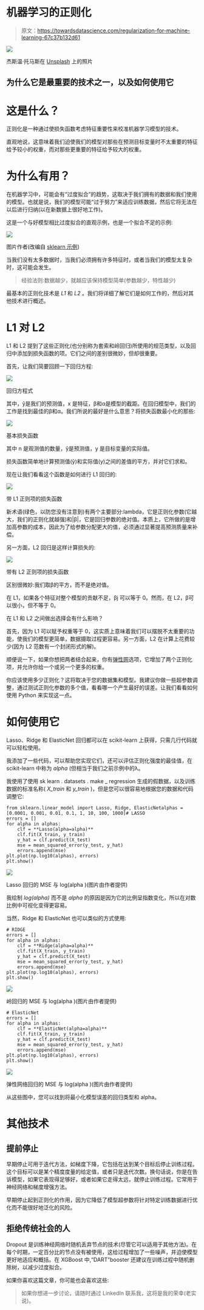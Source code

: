 # 机器学习的正则化

> 原文：<https://towardsdatascience.com/regularization-for-machine-learning-67c37b132d61>

![](img/0d7d7d9ad4209295a76d7a67b16de140.png)

杰斯温·托马斯在 [Unsplash](https://unsplash.com?utm_source=medium&utm_medium=referral) 上的照片

## 为什么它是最重要的技术之一，以及如何使用它

# 这是什么？

正则化是一种通过使损失函数考虑特征重要性来校准机器学习模型的技术。

直观地说，这意味着我们迫使我们的模型对那些在预测目标变量时不太重要的特征给予较小的权重，而对那些更重要的特征给予较大的权重。

# 为什么有用？

在机器学习中，可能会有“过度拟合”的趋势，这取决于我们拥有的数据和我们使用的模型。也就是说，我们的模型可能“过于努力”来适应训练数据，然后它将无法在以后进行归纳(以在新数据上很好地工作)。

这是一个与好模型相比过度拟合的直观示例，也是一个拟合不足的示例:

![](img/457b74a64f7c194114d39b440e52f22e.png)

图片作者(改编自 [sklearn 示例](https://scikit-learn.org/stable/auto_examples/model_selection/plot_underfitting_overfitting.html))

当我们没有太多数据时，当我们必须拥有许多特征时，或者当我们的模型太复杂时，这可能会发生。

> 经验法则:数据越少，就越应该保持模型简单(参数越少，特性越少)

最基本的正则化技术是 *L1* 和 *L2* 。我们将详细了解它们是如何工作的，然后对其他技术进行概述。

# L1 对 L2

L1 和 L2 提到了这些正则化(也分别称为套索和岭回归)所使用的规范类型，以及回归中添加到损失函数的项。它们之间的差别很微妙，但却很重要。

首先，让我们简要回顾一下回归方程:

![](img/475305d2a2e735713d7dee3de6817cc6.png)

回归方程式

其中，ŷ是我们的预测值，x 是特征，β和α是模型的截距。在回归模型中，我们的工作是找到最佳的β和α。我们所说的最好是什么意思？将损失函数最小化的那些:

![](img/f8d91983af2ae620e683061808c16c01.png)

基本损失函数

其中 n 是观测值的数量，ŷ是预测值，y 是目标变量的实际值。

损失函数简单地计算预测值(ŷ)和实际值(y)之间的差值的平方，并对它们求和。

现在让我们看看这个函数是如何进行 L1 回归的:

![](img/edda7b29d673fd114b72726e363d328a.png)

带 L1 正则项的损失函数

新术语(绿色，以防您没有注意到)有两个主要部分:lambda，它是正则化参数(它越大，我们的正则化就越强)和|β|，它是回归参数的绝对值。本质上，它所做的是增加高参数的成本，因此为了给参数分配更大的值，必须通过显著提高预测质量来补偿。

另一方面，L2 回归是这样计算损失的:

![](img/886993c3e83a161c0d76d715404fd7fe.png)

带有 L2 正则项的损失函数

区别很微妙:我们取β的平方，而不是绝对值。

在 L1，如果各个特征对整个模型的贡献不足，βj 可以等于 0。然而，在 L2，β可以很小，但不等于 0。

在 L1 和 L2 之间做出选择会有什么影响？

首先，因为 L1 可以赋予权重等于 0，这实质上意味着我们可以摆脱不太重要的功能，使我们的模型更简单，数据摄取过程更容易。另一方面，L2 在计算上花费较少(因为 L2 范数有一个封闭形式的解)。

顺便说一下，如果你想把两者结合起来，你有[弹性网](https://scikit-learn.org/stable/modules/generated/sklearn.linear_model.ElasticNet.html)选项，它增加了两个正则化项，并允许你给一个或另一个更多的权重。

你应该使用多少正则化？这将取决于您的数据集和模型。我建议你做一些超参数调整，通过测试正则化参数的多个值，看看哪一个产生最好的误差。让我们看看如何使用 Python 来实现这一点。

# 如何使用它

Lasso、Ridge 和 ElasticNet 回归都可以在 scikit-learn 上获得，只需几行代码就可以轻松使用。

我添加了一些代码，可以帮助您实现它们，还可以评估正则化强度的最佳值，在 scikit-learn 中称为 *alpha* (但相当于我们之前示例中的λ。

我使用了使用 sk learn . datasets . make _ regression 生成的假数据，以及训练数据的标准名称( *X_train* 和 *y_train* )，但是您可以很容易地根据您的数据和代码调整它:

```
from sklearn.linear_model import Lasso, Ridge, ElasticNetalphas = [0.0001, 0.001, 0.01, 0.1, 1, 10, 100, 1000]# LASSO
errors = []
for alpha in alphas:
    clf = **Lasso(alpha=alpha)**
    clf.fit(X_train, y_train)
    y_hat = clf.predict(X_test)
    mse = mean_squared_error(y_test, y_hat)
    errors.append(mse)
plt.plot(np.log10(alphas), errors)
plt.show()
```

![](img/5f66f24bb17ac82f6bff4581ff3f34e5.png)

Lasso 回归的 MSE 与 log(alpha )(图片由作者提供)

我绘制 *log(alpha)* 而不是 *alpha* 的原因是因为它的比例呈指数变化，所以在对数比例中可视化变得更容易。

当然，Ridge 和 ElasticNet 也可以类似的方式使用:

```
# RIDGE
errors = []
for alpha in alphas:
    clf = **Ridge(alpha=alpha)**
    clf.fit(X_train, y_train)
    y_hat = clf.predict(X_test)
    mse = mean_squared_error(y_test, y_hat)
    errors.append(mse)
plt.plot(np.log10(alphas), errors)
plt.show()
```

![](img/b89e7dc243f7a08dc8c26b43bdb356aa.png)

岭回归的 MSE 与 log(alpha )(图片由作者提供)

```
# ElasticNet
errors = []
for alpha in alphas:
    clf = **ElasticNet(alpha=alpha)**
    clf.fit(X_train, y_train)
    y_hat = clf.predict(X_test)
    mse = mean_squared_error(y_test, y_hat)
    errors.append(mse)
plt.plot(np.log10(alphas), errors)
plt.show()
```

![](img/1105573b33aa16bde72338040d42b508.png)

弹性网络回归的 MSE 与 log(alpha )(图片由作者提供)

从这些图中，您可以找到将最小化模型误差的回归类型和 alpha。

# 其他技术

## 提前停止

早期停止可用于迭代方法，如梯度下降，它包括在达到某个目标后停止训练过程。这个目标可以是某个精度度量的给定值，或者只是迭代次数。换句话说，你是在告诉模型，如果它表现得足够好，或者如果它走得太远，就停止训练过程。它常用于神经网络和梯度增强方法。

早期停止起到正则化的作用，因为它降低了模型超参数将针对特定训练数据进行优化而不能很好地泛化的风险。

## 拒绝传统社会的人

Dropout 是训练神经网络时随机丢弃节点的技术(尽管它可以适用于其他方法)。在每个时期，一定百分比的节点没有被使用，这给过程增加了一些噪声，并迫使模型更好地适应和概括。在 XGBoost 中,“DART”booster 还建议在训练过程中随机删除树，以减少过度拟合。

如果你喜欢这篇文章，你可能也会喜欢这些:

[](/a-new-better-version-of-the-k-nearest-neighbors-algorithm-12af81391682)  [](/hypothesis-testing-a23852264d09)  

> 如果你想进一步讨论，请随时通过 LinkedIn 联系我，这将是我的荣幸(老实说)。